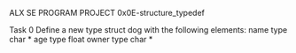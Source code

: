 ALX SE PROGRAM PROJECT 0x0E-structure_typedef

Task 0
 Define a new type struct dog with the following elements:
 name type char *
 age type float
 owner type char *

